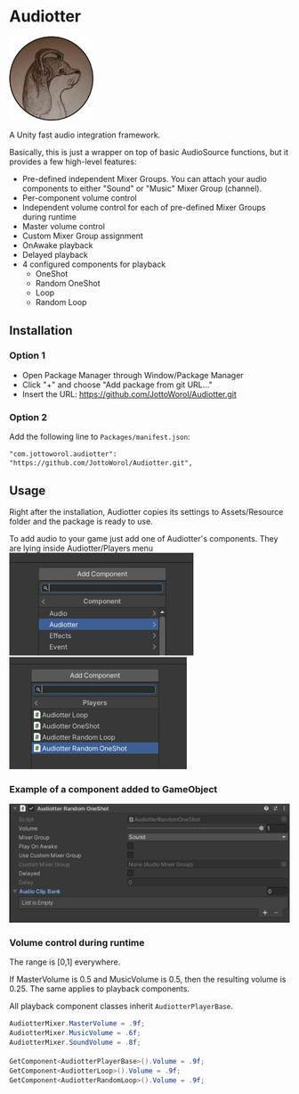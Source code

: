 # Audiotter

<img src="https://raw.githubusercontent.com/JottoWorol/Audiotter/main/Logo/audiotter_logo.png" width="30%">

A Unity fast audio integration framework.

Basically, this is just a wrapper on top of basic AudioSource functions, but it provides a few high-level features:
* Pre-defined independent Mixer Groups. You can attach your audio components to either "Sound" or "Music" Mixer Group (channel).
* Per-component volume control
* Independent volume control for each of pre-defined Mixer Groups during runtime
* Master volume control
* Custom Mixer Group assignment
* OnAwake playback
* Delayed playback
* 4 configured components for playback
  - OneShot
  - Random OneShot
  - Loop
  - Random Loop


## Installation
### Option 1
- Open Package Manager through Window/Package Manager
- Click "+" and choose "Add package from git URL..."
- Insert the URL: https://github.com/JottoWorol/Audiotter.git

### Option 2  
Add the following line to `Packages/manifest.json`:
```
"com.jottoworol.audiotter": "https://github.com/JottoWorol/Audiotter.git",
```

## Usage

Right after the installation, Audiotter copies its settings to Assets/Resource folder and the package is ready to use.

To add audio to your game just add one of Audiotter's components. They are lying inside Audiotter/Players menu
![](Screenshots/component_adding.png)
![](Screenshots/component_list.png)

### Example of a component added to GameObject
![](Screenshots/component_example.png)


### Volume control during runtime
The range is [0,1] everywhere.

If MasterVolume is 0.5 and MusicVolume is 0.5, then the resulting volume is 0.25. The same applies to playback components.

All playback component classes inherit ```AudiotterPlayerBase```.
```c#
AudiotterMixer.MasterVolume = .9f;
AudiotterMixer.MusicVolume = .6f;
AudiotterMixer.SoundVolume = .8f;

GetComponent<AudiotterPlayerBase>().Volume = .9f;
GetComponent<AudiotterLoop>().Volume = .9f;
GetComponent<AudiotterRandomLoop>().Volume = .9f;
```
